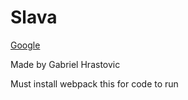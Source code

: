 # Slava
[Google](www.google.com)

Made by Gabriel Hrastovic

Must install webpack this for code to run
